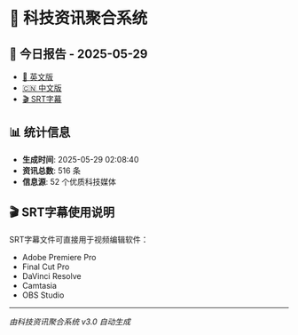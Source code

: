 # 📰 科技资讯聚合系统

## 🔗 今日报告 - 2025-05-29

- [📄 英文版](output/tech_news_english_2025-05-29.md)
- [🇨🇳 中文版](output/tech_news_chinese_2025-05-29.md)
- [🎬 SRT字幕](output/tech_news_subtitles_2025-05-29.srt)

## 📊 统计信息

- **生成时间**: 2025-05-29 02:08:40
- **资讯总数**: 516 条
- **信息源**: 52 个优质科技媒体

## 🎬 SRT字幕使用说明

SRT字幕文件可直接用于视频编辑软件：
- Adobe Premiere Pro
- Final Cut Pro
- DaVinci Resolve
- Camtasia
- OBS Studio

---
*由科技资讯聚合系统 v3.0 自动生成*

